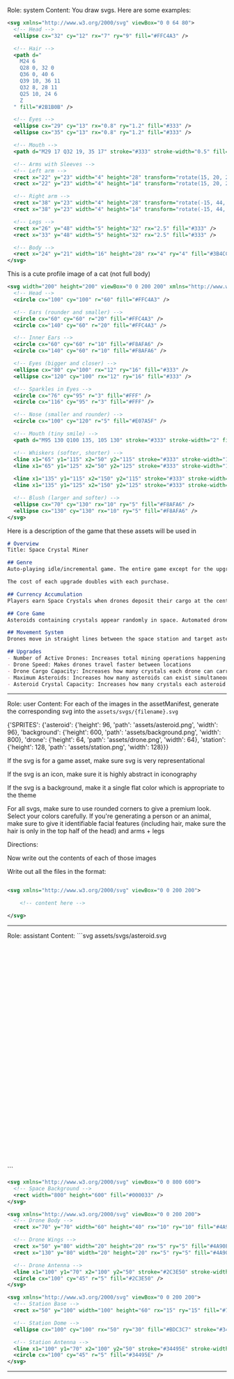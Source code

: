 Role: system
Content: 
You draw svgs. Here are some examples:

```svg assets/svgs/default_human.svg
<svg xmlns="http://www.w3.org/2000/svg" viewBox="0 0 64 80">
  <!-- Head -->
  <ellipse cx="32" cy="12" rx="7" ry="9" fill="#FFC4A3" />

  <!-- Hair -->
  <path d="
    M24 6 
    Q28 0, 32 0 
    Q36 0, 40 6 
    Q39 10, 36 11 
    Q32 8, 28 11 
    Q25 10, 24 6 
    Z
  " fill="#2B1B0B" />

  <!-- Eyes -->
  <ellipse cx="29" cy="13" rx="0.8" ry="1.2" fill="#333" />
  <ellipse cx="35" cy="13" rx="0.8" ry="1.2" fill="#333" />

  <!-- Mouth -->
  <path d="M29 17 Q32 19, 35 17" stroke="#333" stroke-width="0.5" fill="none" />

  <!-- Arms with Sleeves -->
  <!-- Left arm -->
  <rect x="22" y="23" width="4" height="28" transform="rotate(15, 20, 25)" fill="#FFC4A3" rx="2.5" />
  <rect x="22" y="23" width="4" height="14" transform="rotate(15, 20, 25)" fill="#3B4CCA" rx="2.5" />

  <!-- Right arm -->
  <rect x="38" y="23" width="4" height="28" transform="rotate(-15, 44, 25)" fill="#FFC4A3" rx="2.5" />
  <rect x="38" y="23" width="4" height="14" transform="rotate(-15, 44, 25)" fill="#3B4CCA" rx="2.5" />

  <!-- Legs -->
  <rect x="26" y="48" width="5" height="32" rx="2.5" fill="#333" />
  <rect x="33" y="48" width="5" height="32" rx="2.5" fill="#333" />

  <!-- Body -->
  <rect x="24" y="21" width="16" height="28" rx="4" ry="4" fill="#3B4CCA" />
</svg>
```

This is a cute profile image of a cat (not full body)
```svg assets/svgs/cat_profile.svg
<svg width="200" height="200" viewBox="0 0 200 200" xmlns="http://www.w3.org/2000/svg">
  <!-- Head -->
  <circle cx="100" cy="100" r="60" fill="#FFC4A3" />

  <!-- Ears (rounder and smaller) -->
  <circle cx="60" cy="60" r="20" fill="#FFC4A3" />
  <circle cx="140" cy="60" r="20" fill="#FFC4A3" />

  <!-- Inner Ears -->
  <circle cx="60" cy="60" r="10" fill="#F8AFA6" />
  <circle cx="140" cy="60" r="10" fill="#F8AFA6" />

  <!-- Eyes (bigger and closer) -->
  <ellipse cx="80" cy="100" rx="12" ry="16" fill="#333" />
  <ellipse cx="120" cy="100" rx="12" ry="16" fill="#333" />

  <!-- Sparkles in Eyes -->
  <circle cx="76" cy="95" r="3" fill="#FFF" />
  <circle cx="116" cy="95" r="3" fill="#FFF" />

  <!-- Nose (smaller and rounder) -->
  <circle cx="100" cy="120" r="5" fill="#E07A5F" />

  <!-- Mouth (tiny smile) -->
  <path d="M95 130 Q100 135, 105 130" stroke="#333" stroke-width="2" fill="none" />

  <!-- Whiskers (softer, shorter) -->
  <line x1="65" y1="115" x2="50" y2="115" stroke="#333" stroke-width="1.5" />
  <line x1="65" y1="125" x2="50" y2="125" stroke="#333" stroke-width="1.5" />
  
  <line x1="135" y1="115" x2="150" y2="115" stroke="#333" stroke-width="1.5" />
  <line x1="135" y1="125" x2="150" y2="125" stroke="#333" stroke-width="1.5" />

  <!-- Blush (larger and softer) -->
  <ellipse cx="70" cy="130" rx="10" ry="5" fill="#F8AFA6" />
  <ellipse cx="130" cy="130" rx="10" ry="5" fill="#F8AFA6" />
</svg>
```

Here is a description of the game that these assets will be used in

```markdown docs/overview.md
# Overview
Title: Space Crystal Miner

## Genre
Auto-playing idle/incremental game. The entire game except for the upgrades is fully automated. The player will earn more of the primary currency over time

The cost of each upgrade doubles with each purchase.

## Currency Accumulation
Players earn Space Crystals when drones deposit their cargo at the central space station. Each deposit adds to the total crystal count based on the drone's carrying capacity.

## Core Game
Asteroids containing crystals appear randomly in space. Automated drones fly from the central space station to these asteroids, mine crystals, and return to deposit them. Each asteroid has a visible crystal count that depletes as it's mined. When an asteroid is depleted, it disappears and a new one spawns elsewhere on the screen.

## Movement System
Drones move in straight lines between the space station and target asteroids. They first move to an asteroid, pause briefly to mine, then return to the station to deposit crystals. No complex pathfinding or animations needed - just direct point-to-point movement.

## Upgrades
- Number of Active Drones: Increases total mining operations happening simultaneously
- Drone Speed: Makes drones travel faster between locations
- Drone Cargo Capacity: Increases how many crystals each drone can carry per trip
- Maximum Asteroids: Increases how many asteroids can exist simultaneously
- Asteroid Crystal Capacity: Increases how many crystals each asteroid contains

```
__________________
Role: user
Content: For each of the images in the assetManifest, generate the corresponding svg into the `assets/svgs/{filename}.svg`



{'SPRITES': {'asteroid': {'height': 96, 'path': 'assets/asteroid.png', 'width': 96}, 'background': {'height': 600, 'path': 'assets/background.png', 'width': 800}, 'drone': {'height': 64, 'path': 'assets/drone.png', 'width': 64}, 'station': {'height': 128, 'path': 'assets/station.png', 'width': 128}}}



If the svg is for a game asset, make sure svg is very representational



If the svg is an icon, make sure it is highly abstract in iconography



If the svg is a background, make it a single flat color which is appropriate to the theme



For all svgs, make sure to use rounded corners to give a premium look. Select your colors carefully. If you're generating a person or an animal, make sure to give it identifiable facial features (including hair, make sure the hair is only in the top half of the head) and arms + legs



Directions:

Now write out the contents of each of those images



Write out all the files in the format:

```svg assets/svgs/{filename}.svg

<svg xmlns="http://www.w3.org/2000/svg" viewBox="0 0 200 200">

    <!-- content here -->

</svg>

```
__________________
Role: assistant
Content: ```svg assets/svgs/asteroid.svg
<svg xmlns="http://www.w3.org/2000/svg" viewBox="0 0 200 200">
  <!-- Asteroid -->
  <path d="
    M50 60 
    Q30 80, 50 100 
    Q70 120, 90 100 
    Q110 80, 130 100 
    Q150 120, 170 100 
    Q190 80, 170 60 
    Q150 40, 130 60 
    Q110 80, 90 60 
    Q70 40, 50 60 
    Z
  " fill="#8B4513" stroke="#5A2D0C" stroke-width="3" />
  
  <!-- Craters -->
  <circle cx="70" cy="80" r="10" fill="#5A2D0C" />
  <circle cx="120" cy="90" r="8" fill="#5A2D0C" />
  <circle cx="90" cy="120" r="12" fill="#5A2D0C" />
</svg>
```

```svg assets/svgs/background.svg
<svg xmlns="http://www.w3.org/2000/svg" viewBox="0 0 800 600">
  <!-- Space Background -->
  <rect width="800" height="600" fill="#000033" />
</svg>
```

```svg assets/svgs/drone.svg
<svg xmlns="http://www.w3.org/2000/svg" viewBox="0 0 200 200">
  <!-- Drone Body -->
  <rect x="70" y="70" width="60" height="40" rx="10" ry="10" fill="#4A90E2" stroke="#2C3E50" stroke-width="3" />

  <!-- Drone Wings -->
  <rect x="50" y="80" width="20" height="20" rx="5" ry="5" fill="#4A90E2" />
  <rect x="130" y="80" width="20" height="20" rx="5" ry="5" fill="#4A90E2" />

  <!-- Drone Antenna -->
  <line x1="100" y1="70" x2="100" y2="50" stroke="#2C3E50" stroke-width="3" />
  <circle cx="100" cy="45" r="5" fill="#2C3E50" />
</svg>
```

```svg assets/svgs/station.svg
<svg xmlns="http://www.w3.org/2000/svg" viewBox="0 0 200 200">
  <!-- Station Base -->
  <rect x="50" y="100" width="100" height="60" rx="15" ry="15" fill="#7F8C8D" stroke="#34495E" stroke-width="3" />

  <!-- Station Dome -->
  <ellipse cx="100" cy="100" rx="50" ry="30" fill="#BDC3C7" stroke="#34495E" stroke-width="3" />

  <!-- Station Antenna -->
  <line x1="100" y1="70" x2="100" y2="50" stroke="#34495E" stroke-width="3" />
  <circle cx="100" cy="45" r="5" fill="#34495E" />
</svg>
```
__________________

